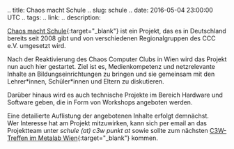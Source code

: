 .. title: Chaos macht Schule
.. slug: schule
.. date: 2016-05-04 23:00:00 UTC
.. tags:
.. link:
.. description:

[Chaos macht Schule](https://ccc.de/schule){:target="_blank"} ist ein Projekt, das es in Deutschland bereits seit 2008 gibt und von verschiedenen Regionalgruppen des CCC e.V. umgesetzt wird.

Nach der Reaktivierung des Chaos Computer Clubs in Wien wird das Projekt nun auch hier gestartet. Ziel ist es, Medienkompetenz und netzrelevante Inhalte an Bildungseinrichtungen zu bringen und sie gemeinsam mit den Lehrer\*innen, Schüler\*innen und Eltern zu diskutieren.

Darüber hinaus wird es auch technische Projekte im Bereich Hardware und Software geben, die in Form von Workshops angeboten werden.

Eine detailierte Auflistung der angebotenen Inhalte erfolgt demnächst.<br/>
Wer Interesse hat am Projekt mitzuwirken, kann sich per email an das Projektteam unter *schule (at) c3w punkt at* sowie sollte zum nächsten [C3W-Treffen im Metalab Wien](https://metalab.at/wiki/CCC_Wien){:target="_blank"} kommen.
